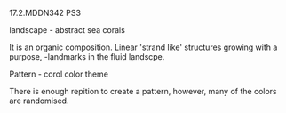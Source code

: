17.2.MDDN342 PS3

landscape - abstract sea corals

It is an organic composition.
Linear 'strand like' structures growing with a purpose, -landmarks in the fluid landscpe.


Pattern - corol color theme

There is enough repition to create a pattern, however, many of the colors are randomised. 
